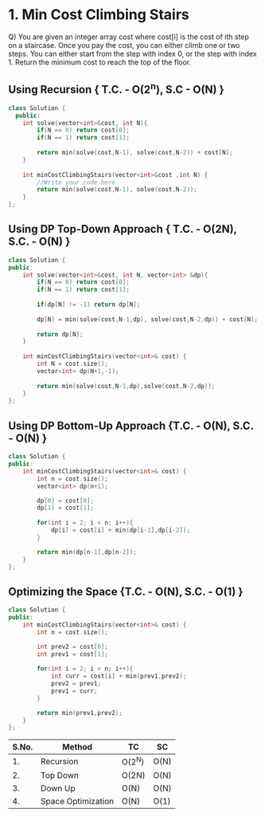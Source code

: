# 1. Min Cost Climbing Stairs

Q) You are given an integer array cost where cost[i] is the cost of ith step on a staircase. Once you pay the cost, you can either climb one or two steps. You can either start from the step with index 0, or the step with index 1. Return the minimum cost to reach the top of the floor.

## Using Recursion { T.C. - O(2<sup>n</sup>), S.C - O(N) }
```cpp
class Solution {
  public:  
    int solve(vector<int>&cost, int N){
        if(N == 0) return cost[0];
        if(N == 1) return cost[1];
        
        return min(solve(cost,N-1), solve(cost,N-2)) + cost[N];
    }
  
    int minCostClimbingStairs(vector<int>&cost ,int N) {
        //Write your code here
        return min(solve(cost,N-1), solve(cost,N-2));
    }
};
```

## Using DP Top-Down Approach { T.C. - O(2N), S.C. - O(N) }
```cpp
class Solution {
public:
    int solve(vector<int>&cost, int N, vector<int> &dp){
        if(N == 0) return cost[0];
        if(N == 1) return cost[1];
        
        if(dp[N] != -1) return dp[N];
        
        dp[N] = min(solve(cost,N-1,dp), solve(cost,N-2,dp)) + cost[N];
        
        return dp[N];
    }
    
    int minCostClimbingStairs(vector<int>& cost) {
        int N = cost.size();
        vector<int> dp(N+1,-1);
        
        return min(solve(cost,N-1,dp),solve(cost,N-2,dp)); 
    }
};
```

## Using DP Bottom-Up Approach {T.C. - O(N), S.C. - O(N) }
```cpp
class Solution {
public:    
    int minCostClimbingStairs(vector<int>& cost) {
        int n = cost.size();
        vector<int> dp(n+1);

        dp[0] = cost[0];
        dp[1] = cost[1];
        
        for(int i = 2; i < n; i++){
            dp[i] = cost[i] + min(dp[i-1],dp[i-2]);
        }

        return min(dp[n-1],dp[n-2]);
    }
};
```

## Optimizing the Space {T.C. - O(N), S.C. - O(1) }
```cpp
class Solution {
public:    
    int minCostClimbingStairs(vector<int>& cost) {
        int n = cost.size();

        int prev2 = cost[0];
        int prev1 = cost[1];
        
        for(int i = 2; i < n; i++){
            int curr = cost[i] + min(prev1,prev2);
            prev2 = prev1;
            prev1 = curr;
        }

        return min(prev1,prev2); 
    }
};
```

|S.No.|Method|TC|SC|
|-----|------|--|--|
|1.|Recursion|O(2<sup>N</sup>)|O(N)|
|2.|Top Down|O(2N)|O(N)|
|3.|Down Up|O(N)|O(N)|
|4.|Space Optimization|O(N)|O(1)|

